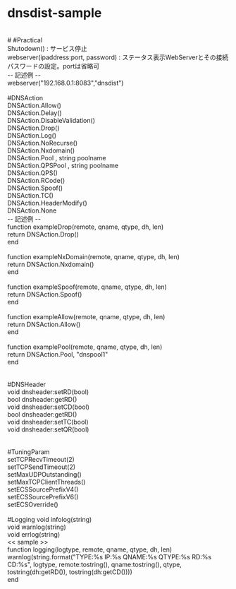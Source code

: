 # dnsdist-sample
<br>
#
#Practical<br>
Shutodown() : サービス停止<br>
webserver(ipaddress:port, password) : ステータス表示WebServerとその接続パスワードの設定。portは省略可<br>
-- 記述例 --<br>
webserver("192.168.0.1:8083","dnsdist")<br>
<br>
#DNSAction<br>
DNSAction.Allow()<br>
DNSAction.Delay()<br>
DNSAction.DisableValidation()<br>
DNSAction.Drop()<br>
DNSAction.Log()<br>
DNSAction.NoRecurse()<br>
DNSAction.Nxdomain()<br>
DNSAction.Pool , string poolname<br>
DNSAction.QPSPool , string poolname<br>
DNSAction.QPS()<br>
DNSAction.RCode()<br>
DNSAction.Spoof()<br>
DNSAction.TC()<br>
DNSAction.HeaderModify()<br>
DNSAction.None<br>
-- 記述例 --<br>
function exampleDrop(remote, qname, qtype, dh, len)<br>
        return DNSAction.Drop()<br>
end<br>
<br>
function exampleNxDomain(remote, qname, qtype, dh, len)<br>
        return DNSAction.Nxdomain()<br>
end<br>
<br>
function exampleSpoof(remote, qname, qtype, dh, len)<br>
        return DNSAction.Spoof()<br>
end<br>
<br>
function exampleAllow(remote, qname, qtype, dh, len)<br>
        return DNSAction.Allow()<br>
end<br>
<br>
function examplePool(remote, qname, qtype, dh, len)<br>
        return DNSAction.Pool, "dnspool1"<br>
end<br>
<br>
<br>
#DNSHeader<br>
void dnsheader:setRD(bool)<br>
bool dnsheader:getRD()<br>
void dnsheader:setCD(bool)<br>
bool dnsheader:getRD()<br>
void dnsheader:setTC(bool)<br>
void dnsheader:setQR(bool)<br>
<br>
<br>
#TuningParam<br>
setTCPRecvTimeout(2)<br>
setTCPSendTimeout(2)<br>
setMaxUDPOutstanding()<br>
setMaxTCPClientThreads()<br>
setECSSourcePrefixV4()<br>
setECSSourcePrefixV6()<br>
setECSOverride()<br>
<br>
#Logging
void infolog(string)<br>
void warnlog(string)<br>
void errlog(string)<br>
<< sample >><br>
function logging(logtype, remote, qname, qtype, dh, len)<br>
        warnlog(string.format("TYPE:%s IP:%s QNAME:%s QTYPE:%s RD:%s CD:%s", logtype, remote:tostring(), qname:tostring(), qtype, tostring(dh:getRD()), tostring(dh:getCD())))<br>
end<br>
<br>
